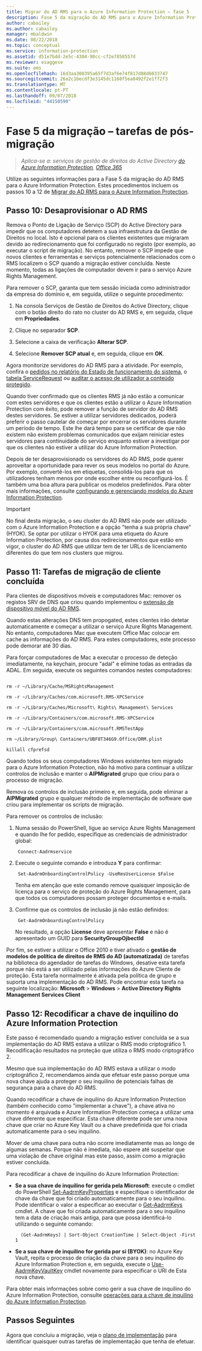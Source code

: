 ```yaml
---
title: Migrar do AD RMS para o Azure Information Protection – fase 5
description: Fase 5 da migração do AD RMS para o Azure Information Protection, que abrange os passos 10 a 12 de Migrar do AD RMS para o Azure Information Protection.
author: cabailey
ms.author: cabailey
manager: mbaldwin
ms.date: 08/22/2018
ms.topic: conceptual
ms.service: information-protection
ms.assetid: d51e7bdd-2e5c-4304-98cc-cf2e7858557d
ms.reviewer: esaggese
ms.suite: ems
ms.openlocfilehash: 16d3aa308395a65f7d3af6e74f817d88d6033747
ms.sourcegitcommit: 26a2c1becdf3e3145dc1168f5ea8492f2e1ff2f3
ms.translationtype: MT
ms.contentlocale: pt-PT
ms.lasthandoff: 09/07/2018
ms.locfileid: "44150590"
---
```

# <a name="migration-phase-5---post-migration-tasks"></a>Fase 5 da migração – tarefas de pós-migração

>*Aplica-se a: serviços de gestão de direitos do Active Directory [do Azure Information Protection](https://azure.microsoft.com/pricing/details/information-protection), [Office 365](http://download.microsoft.com/download/E/C/F/ECF42E71-4EC0-48FF-AA00-577AC14D5B5C/Azure_Information_Protection_licensing_datasheet_EN-US.pdf)*


Utilize as seguintes informações para a Fase 5 da migração do AD RMS para o Azure Information Protection. Estes procedimentos incluem os passos 10 a 12 de [Migrar do AD RMS para o Azure Information Protection](migrate-from-ad-rms-to-azure-rms.md).

## <a name="step-10-deprovision-ad-rms"></a>Passo 10: Desaprovisionar o AD RMS

Remova o Ponto de Ligação de Serviço (SCP) do Active Directory para impedir que os computadores detetem a sua infraestrutura da Gestão de Direitos no local. Isto é opcional para os clientes existentes que migraram devido ao redirecionamento que foi configurado no registo (por exemplo, ao executar o script de migração). No entanto, remover o SCP impede que novos clientes e ferramentas e serviços potencialmente relacionados com o RMS localizem o SCP quando a migração estiver concluída. Neste momento, todas as ligações de computador devem ir para o serviço Azure Rights Management. 

Para remover o SCP, garanta que tem sessão iniciada como administrador da empresa do domínio e, em seguida, utilize o seguinte procedimento:

1. Na consola Serviços de Gestão de Direitos do Active Directory, clique com o botão direito do rato no cluster do AD RMS e, em seguida, clique em **Propriedades**.

2. Clique no separador **SCP**.

3. Selecione a caixa de verificação **Alterar SCP**.

4. Selecione **Remover SCP atual** e, em seguida, clique em **OK**.

Agora monitorize servidores do AD RMS para a atividade. Por exemplo, confira o [pedidos no relatório do Estado de funcionamento do sistema](https://technet.microsoft.com/library/ee221012%28v=ws.10%29.aspx), o [tabela ServiceRequest](http://technet.microsoft.com/library/dd772686%28v=ws.10%29.aspx) ou [auditar o acesso de utilizador a conteúdo protegido](http://social.technet.microsoft.com/wiki/contents/articles/3440.ad-rms-frequently-asked-questions-faq.aspx). 

Quando tiver confirmado que os clientes RMS já não estão a comunicar com estes servidores e que os clientes estão a utilizar o Azure Information Protection com êxito, pode remover a função de servidor do AD RMS destes servidores. Se estiver a utilizar servidores dedicados, poderá preferir o passo cautelar de começar por encerrar os servidores durante um período de tempo. Este lhe dará tempo para se certificar de que não existem não existem problemas comunicados que exijam reiniciar estes servidores para continuidade do serviço enquanto estiver a investigar por que os clientes não estiver a utilizar do Azure Information Protection.

Depois de ter desaprovisionado os servidores do AD RMS, pode querer aproveitar a oportunidade para rever os seus modelos no portal do Azure. Por exemplo, convertê-los em etiquetas, consolidá-los para que os utilizadores tenham menos por onde escolher entre ou reconfigurá-los. É também uma boa altura para publicar os modelos predefinidos. Para obter mais informações, consulte [configurando e gerenciando modelos do Azure Information Protection](./configure-policy-templates.md).

>[!IMPORTANT]
> No final desta migração, o seu cluster do AD RMS não pode ser utilizado com o Azure Information Protection e a opção "tenha a sua própria chave" (HYOK). Se optar por utilizar o HYOK para uma etiqueta do Azure Information Protection, por causa dos redirecionamentos que estão em vigor, o cluster do AD RMS que utilizar tem de ter URLs de licenciamento diferentes do que tem nos clusters que migrou.

## <a name="step-11-complete-client-migration-tasks"></a>Passo 11: Tarefas de migração de cliente concluída

Para clientes de dispositivos móveis e computadores Mac: remover os registos SRV de DNS que criou quando implementou o [extensão de dispositivo móvel do AD RMS](http://technet.microsoft.com/library/dn673574.aspx).

Quando estas alterações DNS tem propogated, estes clientes irão detetar automaticamente e começar a utilizar o serviço Azure Rights Management. No entanto, computadores Mac que executem Office Mac colocar em cache as informações do AD RMS. Para estes computadores, este processo pode demorar até 30 dias. 

Para forçar computadores de Mac a executar o processo de deteção imediatamente, na keychain, procure "adal" e elimine todas as entradas da ADAL. Em seguida, execute os seguintes comandos nestes computadores:

````

rm -r ~/Library/Cache/MSRightsManagement

rm -r ~/Library/Caches/com.microsoft.RMS-XPCService

rm -r ~/Library/Caches/Microsoft\ Rights\ Management\ Services

rm -r ~/Library/Containers/com.microsoft.RMS-XPCService

rm -r ~/Library/Containers/com.microsoft.RMSTestApp

rm ~/Library/Group\ Containers/UBF8T346G9.Office/DRM.plist

killall cfprefsd

````

Quando todos os seus computadores Windows existentes tem migrado para o Azure Information Protection, não há motivo para continuar a utilizar controlos de inclusão e manter o **AIPMigrated** grupo que criou para o processo de migração. 

Remova os controlos de inclusão primeiro e, em seguida, pode eliminar a **AIPMigrated** grupo e qualquer método de implementação de software que criou para implementar os scripts de migração.

Para remover os controlos de inclusão:

1. Numa sessão do PowerShell, ligue ao serviço Azure Rights Management e quando lhe for pedido, especifique as credenciais de administrador global:

        Connect-Aadrmservice

2. Execute o seguinte comando e introduza **Y** para confirmar:

        Set-AadrmOnboardingControlPolicy -UseRmsUserLicense $False
    
    Tenha em atenção que este comando remove quaisquer imposição de licença para o serviço de proteção do Azure Rights Management, para que todos os computadores possam proteger documentos e e-mails.

3. Confirme que os controlos de inclusão já não estão definidos:

        Get-AadrmOnboardingControlPolicy

    No resultado, a opção **License** deve apresentar **False** e não é apresentado um GUID para **SecurityGroupOjbectId**

Por fim, se estiver a utilizar o Office 2010 e tiver ativado o **gestão de modelos de política de direitos de RMS do AD (automatizada)** de tarefas na biblioteca do agendador de tarefas do Windows, desative esta tarefa porque não está a ser utilizado pelas informações do Azure Cliente de proteção. Esta tarefa normalmente é ativada pela política de grupo e suporta uma implementação do AD RMS. Pode encontrar esta tarefa na seguinte localização: **Microsoft** > **Windows** > **Active Directory Rights Management Services Client**

## <a name="step-12-rekey-your-azure-information-protection-tenant-key"></a>Passo 12: Recodificar a chave de inquilino do Azure Information Protection

Este passo é recomendado quando a migração estiver concluída se a sua implementação do AD RMS estava a utilizar o RMS modo criptográfico 1. Recodificação resultados na proteção que utiliza o RMS modo criptográfico 2. 

Mesmo que sua implementação do AD RMS estava a utilizar o modo criptográfico 2, recomendamos ainda que efetuar este passo porque uma nova chave ajuda a proteger o seu inquilino de potenciais falhas de segurança para a chave do AD RMS.

Quando recodificar a chave de inquilino do Azure Information Protection (também conhecido como "implementar a chave"), a chave ativa no momento é arquivada e Azure Information Protection começa a utilizar uma chave diferente que especificar. Esta chave diferente pode ser uma nova chave que criar no Azure Key Vault ou a chave predefinida que foi criada automaticamente para o seu inquilino.

Mover de uma chave para outra não ocorre imediatamente mas ao longo de algumas semanas. Porque não é imediata, não espere até suspeitar que uma violação de chave original mas este passo, assim como a migração estiver concluída.

Para recodificar a chave de inquilino do Azure Information Protection:

- **Se a sua chave de inquilino for gerida pela Microsoft**: execute o cmdlet do PowerShell [Set-AadrmKeyProperties](/powershell/module/aadrm/set-aadrmkeyproperties) e especifique o identificador de chave da chave que foi criado automaticamente para o seu inquilino. Pode identificar o valor a especificar ao executar o [Get-AadrmKeys](/powershell/module/aadrm/get-aadrmkeys) cmdlet. A chave que foi criada automaticamente para o seu inquilino tem a data de criação mais antiga, para que possa identificá-lo utilizando o seguinte comando:
    
        (Get-AadrmKeys) | Sort-Object CreationTime | Select-Object -First 1

- **Se a sua chave de inquilino for gerida por si (BYOK)**: no Azure Key Vault, repita o processo de criação da chave para o seu inquilino do Azure Information Protection e, em seguida, execute o [Use-AadrmKeyVaultKey](/powershell/aadrm/vlatest/use-aadrmkeyvaultkey) cmdlet novamente para especificar o URI de Esta nova chave. 

Para obter mais informações sobre como gerir a sua chave de inquilino do Azure Information Protection, consulte [operações para a chave de inquilino do Azure Information Protection](./operations-tenant-key.md).


## <a name="next-steps"></a>Passos Seguintes

Agora que concluiu a migração, veja o [plano de implementação](deployment-roadmap.md) para identificar quaisquer outras tarefas de implementação que tenha de efetuar.

